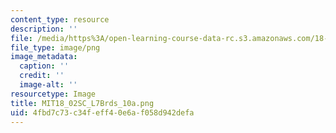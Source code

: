 ```yaml
---
content_type: resource
description: ''
file: /media/https%3A/open-learning-course-data-rc.s3.amazonaws.com/18-02sc-multivariable-calculus-fall-2010/4fbd7c73c34feff40e6af058d942defa_MIT18_02SC_L7Brds_10a.png
file_type: image/png
image_metadata:
  caption: ''
  credit: ''
  image-alt: ''
resourcetype: Image
title: MIT18_02SC_L7Brds_10a.png
uid: 4fbd7c73-c34f-eff4-0e6a-f058d942defa
---
```


